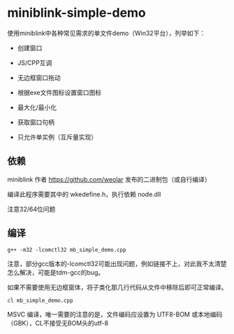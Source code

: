 # miniblink-simple-demo

使用miniblink中各种常见需求的单文件demo（Win32平台），列举如下：

* 创建窗口

* JS/CPP互调

* 无边框窗口拖动

* 根据exe文件图标设置窗口图标

* 最大化/最小化

* 获取窗口句柄

* 只允许单实例（互斥量实现）


## 依赖

miniblink 作者 https://github.com/weolar 发布的二进制包（或自行编译）

编译此程序需要其中的 wkedefine.h，执行依赖 node.dll

注意32/64位问题

## 编译

```
g++ -m32 -lcomctl32 mb_simple_demo.cpp
```

注意，部分gcc版本的-lcomctl32可能出现问题，例如链接不上，对此我不太清楚怎么解决，可能是tdm-gcc的bug。

如果不需要使用无边框窗体，将子类化那几行代码从文件中移除后即可正常编译。


```
cl mb_simple_demo.cpp
```

MSVC 编译，唯一需要的注意的是，文件编码应设置为 UTF8-BOM 或本地编码（GBK），CL不接受无BOM头的utf-8
